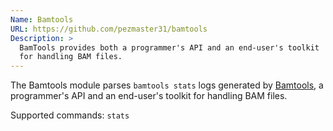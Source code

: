 ```yaml
---
Name: Bamtools
URL: https://github.com/pezmaster31/bamtools
Description: >
  BamTools provides both a programmer's API and an end-user's toolkit
  for handling BAM files.
---
```


The Bamtools module parses `bamtools stats` logs generated by
[Bamtools](https://github.com/pezmaster31/bamtools),
a programmer's API and an end-user's toolkit for handling BAM files.

Supported commands: `stats`
